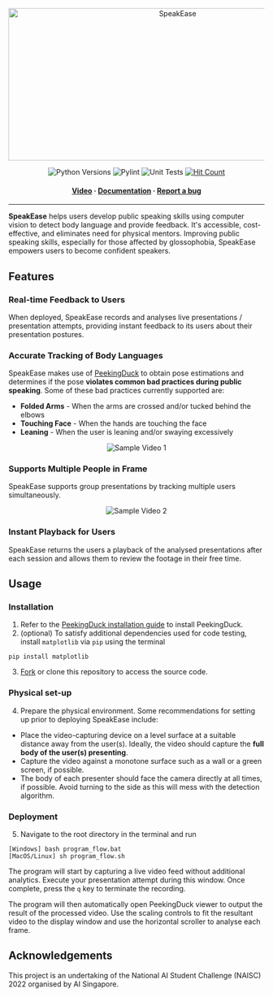 <p align="center">
 <img src=https://user-images.githubusercontent.com/87000020/216827457-1d03e644-73ef-4f94-a3fb-6150c2c1437a.svg alt="SpeakEase" width="650" height="300"/>
</p>

<p align="center">
  <img src=https://img.shields.io/badge/python-3.8%20%7C%203.9-blue.svg alt="Python Versions"/>
  <img src=https://github.com/xpxchxcx/SpeakEase/actions/workflows/pylint.yml/badge.svg alt="Pylint" />
  <img src=https://github.com/xpxchxcx/SpeakEase/actions/workflows/ci.yml/badge.svg alt="Unit Tests" />
  <a href=http://hits.dwyl.com/xpxchxcx/SpeakEase><img src=https://hits.dwyl.com/xpxchxcx/SpeakEase.svg?style=flat-square&show=unique alt="Hit Count" /></a>
</p>

<h4 align="center">
  <a href="https://youtu.be/AtQ3xYFboaA/">Video</a>
  <span> · </span>
  <a href="https://good-looking-ostrich.static.app/">Documentation</a>
  <span> · </span>
  <a href="https://github.com/xpxchxcx/SpeakEase/issues">Report a bug</a>
</h4>

---

**SpeakEase** helps users develop public speaking skills using computer vision to detect body language and provide feedback. 
It's accessible, cost-effective, and eliminates need for physical mentors. 
Improving public speaking skills, especially for those affected by glossophobia, SpeakEase empowers users to become confident speakers.

## Features

### Real-time Feedback to Users
When deployed, SpeakEase records and analyses live presentations / presentation attempts, 
providing instant feedback to its users about their presentation postures. 

### Accurate Tracking of Body Languages
SpeakEase makes use of [PeekingDuck](https://github.com/aisingapore/PeekingDuck) to obtain pose estimations 
and determines if the pose **violates common bad practices during public speaking**.
Some of these bad practices currently supported are:

- **Folded Arms** - When the arms are crossed and/or tucked behind the elbows
- **Touching Face** - When the hands are touching the face
- **Leaning** - When the user is leaning and/or swaying excessively

<p align="center">
 <img src=https://user-images.githubusercontent.com/87000020/216830154-196a2202-8040-4f20-b64b-6c821b8b7fb0.gif alt="Sample Video 1"/>
</p>

### Supports Multiple People in Frame
SpeakEase supports group presentations by tracking multiple users simultaneously.

<p align="center">
 <img src=https://user-images.githubusercontent.com/87000020/216838269-130c9264-aab2-4d03-a589-a9aca221ddfe.gif alt="Sample Video 2"/>
</p>

### Instant Playback for Users
SpeakEase returns the users a playback of the analysed presentations after each session and 
allows them to review the footage in their free time.

## Usage

### Installation

1. Refer to the [PeekingDuck installation guide](https://peekingduck.readthedocs.io/en/stable/getting_started/index.html) to install PeekingDuck.
2. (optional) To satisfy additional dependencies used for code testing, install `matplotlib` via `pip` using the terminal

```
pip install matplotlib
```

3. [Fork](https://github.com/xpxchxcx/SpeakEase/fork) or clone this repository to access the source code.

### Physical set-up

4. Prepare the physical environment. Some recommendations for setting up prior to deploying SpeakEase include:

- Place the video-capturing device on a level surface at a suitable distance away from the user(s). Ideally, the video should capture the **full body of the user(s) presenting**.
- Capture the video against a monotone surface such as a wall or a green screen, if possible.
- The body of each presenter should face the camera directly at all times, if possible. Avoid turning to the side as this will mess with the detection algorithm.

### Deployment

5. Navigate to the root directory in the terminal and run

```
[Windows] bash program_flow.bat
[MacOS/Linux] sh program_flow.sh
```

The program will start by capturing a live video feed without additional analytics. Execute your presentation attempt during this window. Once complete, press the `q` key to terminate the recording.

The program will then automatically open PeekingDuck viewer to output the result of the processed video. Use the scaling controls to fit the resultant video to the display window and use the horizontal scroller to analyse each frame.

## Acknowledgements

This project is an undertaking of the National AI Student Challenge (NAISC) 2022 organised by AI Singapore.
